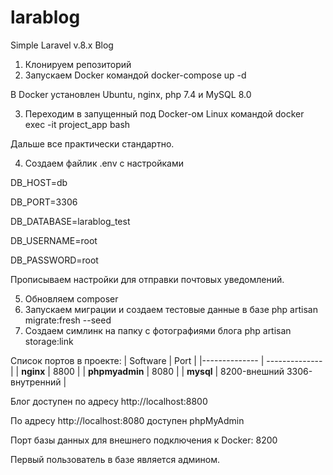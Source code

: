 # larablog
Simple Laravel v.8.x Blog

1. Клонируем репозиторий
2. Запускаем Docker командой docker-compose up -d

В Docker установлен Ubuntu, nginx, php 7.4 и MySQL 8.0

3. Переходим в запущенный под Docker-ом Linux командой docker exec -it project_app bash

Дальше все практически стандартно.

4. Создаем файлик .env с настройками

DB_HOST=db

DB_PORT=3306

DB_DATABASE=larablog_test

DB_USERNAME=root

DB_PASSWORD=root


Прописываем настройки для отправки почтовых уведомлений.

5. Обновляем composer
6. Запускаем миграции и создаем тестовые данные в базе php artisan migrate:fresh --seed
7. Создаем симлинк на папку с фотографиями блога
php artisan storage:link

Список портов в проекте:
| Software | Port |
|-------------- | -------------- |
| **nginx** | 8800 |
| **phpmyadmin** | 8080 |
| **mysql** | 8200-внешний 3306-внутренний |


Блог доступен по адресу http://localhost:8800

По адресу http://localhost:8080 доступен phpMyAdmin

Порт базы данных для внешнего подключения к Docker: 8200

Первый пользователь в базе является админом.

